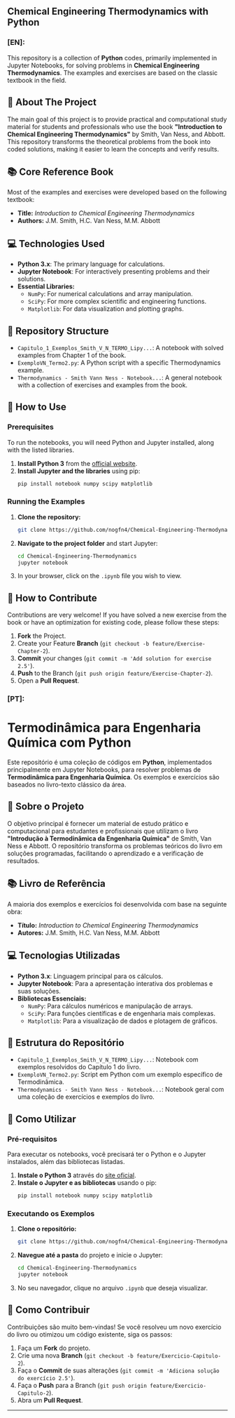 
## Chemical Engineering Thermodynamics with Python 

### [EN]: 

This repository is a collection of **Python** codes, primarily implemented in Jupyter Notebooks, for solving problems in **Chemical Engineering Thermodynamics**. The examples and exercises are based on the classic textbook in the field.

## 🎯 About The Project

The main goal of this project is to provide practical and computational study material for students and professionals who use the book **"Introduction to Chemical Engineering Thermodynamics"** by Smith, Van Ness, and Abbott. This repository transforms the theoretical problems from the book into coded solutions, making it easier to learn the concepts and verify results.

## 📚 Core Reference Book

Most of the examples and exercises were developed based on the following textbook:

  * **Title:** *Introduction to Chemical Engineering Thermodynamics*
  * **Authors:** J.M. Smith, H.C. Van Ness, M.M. Abbott

## 💻 Technologies Used

  * **Python 3.x**: The primary language for calculations.
  * **Jupyter Notebook**: For interactively presenting problems and their solutions.
  * **Essential Libraries:**
      * `NumPy`: For numerical calculations and array manipulation.
      * `SciPy`: For more complex scientific and engineering functions.
      * `Matplotlib`: For data visualization and plotting graphs.

## 📂 Repository Structure

  * `Capitulo_1_Exemplos_Smith_V_N_TERMO_Lipy...`: A notebook with solved examples from Chapter 1 of the book.
  * `ExemploVN_Termo2.py`: A Python script with a specific Thermodynamics example.
  * `Thermodynamics - Smith Vann Ness - Notebook...`: A general notebook with a collection of exercises and examples from the book.

## 🚀 How to Use

### Prerequisites

To run the notebooks, you will need Python and Jupyter installed, along with the listed libraries.

1.  **Install Python 3** from the [official website](https://www.python.org/downloads/).
2.  **Install Jupyter and the libraries** using pip:
    ```bash
    pip install notebook numpy scipy matplotlib
    ```

### Running the Examples

1.  **Clone the repository:**
    ```bash
    git clone https://github.com/nogfn4/Chemical-Engineering-Thermodynamics.git
    ```
2.  **Navigate to the project folder** and start Jupyter:
    ```bash
    cd Chemical-Engineering-Thermodynamics
    jupyter notebook
    ```
3.  In your browser, click on the `.ipynb` file you wish to view.

## 🤝 How to Contribute

Contributions are very welcome\! If you have solved a new exercise from the book or have an optimization for existing code, please follow these steps:

1.  **Fork** the Project.
2.  Create your Feature **Branch** (`git checkout -b feature/Exercise-Chapter-2`).
3.  **Commit** your changes (`git commit -m 'Add solution for exercise 2.5'`).
4.  **Push** to the Branch (`git push origin feature/Exercise-Chapter-2`).
5.  Open a **Pull Request**.


### [PT]:

# Termodinâmica para Engenharia Química com Python

Este repositório é uma coleção de códigos em **Python**, implementados principalmente em Jupyter Notebooks, para resolver problemas de **Termodinâmica para Engenharia Química**. Os exemplos e exercícios são baseados no livro-texto clássico da área.

## 🎯 Sobre o Projeto

O objetivo principal é fornecer um material de estudo prático e computacional para estudantes e profissionais que utilizam o livro **"Introdução à Termodinâmica da Engenharia Química"** de Smith, Van Ness e Abbott. O repositório transforma os problemas teóricos do livro em soluções programadas, facilitando o aprendizado e a verificação de resultados.

## 📚 Livro de Referência

A maioria dos exemplos e exercícios foi desenvolvida com base na seguinte obra:

  * **Título:** *Introduction to Chemical Engineering Thermodynamics*
  * **Autores:** J.M. Smith, H.C. Van Ness, M.M. Abbott

## 💻 Tecnologias Utilizadas

  * **Python 3.x**: Linguagem principal para os cálculos.
  * **Jupyter Notebook**: Para a apresentação interativa dos problemas e suas soluções.
  * **Bibliotecas Essenciais:**
      * `NumPy`: Para cálculos numéricos e manipulação de arrays.
      * `SciPy`: Para funções científicas e de engenharia mais complexas.
      * `Matplotlib`: Para a visualização de dados e plotagem de gráficos.

## 📂 Estrutura do Repositório

  * `Capitulo_1_Exemplos_Smith_V_N_TERMO_Lipy...`: Notebook com exemplos resolvidos do Capítulo 1 do livro.
  * `ExemploVN_Termo2.py`: Script em Python com um exemplo específico de Termodinâmica.
  * `Thermodynamics - Smith Vann Ness - Notebook...`: Notebook geral com uma coleção de exercícios e exemplos do livro.

## 🚀 Como Utilizar

### Pré-requisitos

Para executar os notebooks, você precisará ter o Python e o Jupyter instalados, além das bibliotecas listadas.

1.  **Instale o Python 3** através do [site oficial](https://www.python.org/downloads/).
2.  **Instale o Jupyter e as bibliotecas** usando o pip:
    ```bash
    pip install notebook numpy scipy matplotlib
    ```

### Executando os Exemplos

1.  **Clone o repositório:**
    ```bash
    git clone https://github.com/nogfn4/Chemical-Engineering-Thermodynamics.git
    ```
2.  **Navegue até a pasta** do projeto e inicie o Jupyter:
    ```bash
    cd Chemical-Engineering-Thermodynamics
    jupyter notebook
    ```
3.  No seu navegador, clique no arquivo `.ipynb` que deseja visualizar.

## 🤝 Como Contribuir

Contribuições são muito bem-vindas\! Se você resolveu um novo exercício do livro ou otimizou um código existente, siga os passos:

1.  Faça um **Fork** do projeto.
2.  Crie uma nova **Branch** (`git checkout -b feature/Exercicio-Capitulo-2`).
3.  Faça o **Commit** de suas alterações (`git commit -m 'Adiciona solução do exercício 2.5'`).
4.  Faça o **Push** para a Branch (`git push origin feature/Exercicio-Capitulo-2`).
5.  Abra um **Pull Request**.

-----
